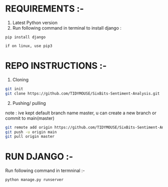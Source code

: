 # REQUIREMENTS :-

1. Latest Python version
2. Run following command in terminal to install django :

```shell
pip install django
```

    if on linux, use pip3

# REPO INSTRUCTIONS :-

1. Cloning

```bash
git init
git clone https://github.com/TIDYMOUSE/SixBits-Sentiment-Analysis.git
```

2. Pushing/ pulling

note : ive kept default branch name master, u can create a new branch or commit to main(master)

```bash
git remote add origin https://github.com/TIDYMOUSE/SixBits-Sentiment-Analysis.git
git push -u origin main
git pull origin master
```

# RUN DJANGO :-

Run following command in termninal :-

```shell
python manage.py runserver
```
